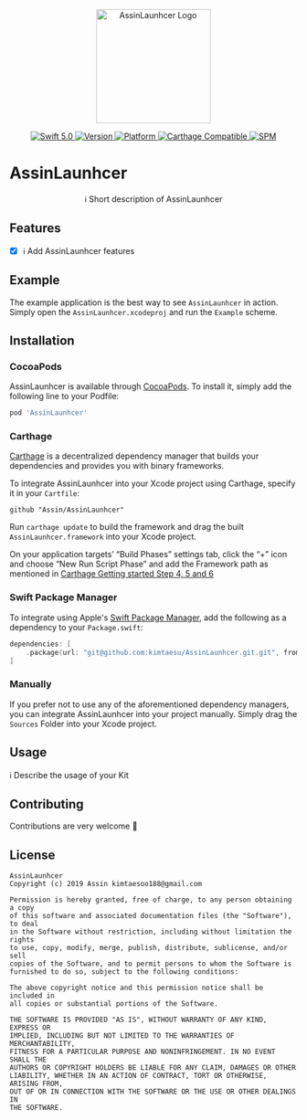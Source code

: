 <p align="center">
   <img width="200" src="https://raw.githubusercontent.com/SvenTiigi/SwiftKit/gh-pages/readMeAssets/SwiftKitLogo.png" alt="AssinLaunhcer Logo">
</p>

<p align="center">
   <a href="https://developer.apple.com/swift/">
      <img src="https://img.shields.io/badge/Swift-5.0-orange.svg?style=flat" alt="Swift 5.0">
   </a>
   <a href="http://cocoapods.org/pods/AssinLaunhcer">
      <img src="https://img.shields.io/cocoapods/v/AssinLaunhcer.svg?style=flat" alt="Version">
   </a>
   <a href="http://cocoapods.org/pods/AssinLaunhcer">
      <img src="https://img.shields.io/cocoapods/p/AssinLaunhcer.svg?style=flat" alt="Platform">
   </a>
   <a href="https://github.com/Carthage/Carthage">
      <img src="https://img.shields.io/badge/Carthage-compatible-4BC51D.svg?style=flat" alt="Carthage Compatible">
   </a>
   <a href="https://github.com/apple/swift-package-manager">
      <img src="https://img.shields.io/badge/Swift%20Package%20Manager-compatible-brightgreen.svg" alt="SPM">
   </a>
</p>

# AssinLaunhcer

<p align="center">
ℹ️ Short description of AssinLaunhcer
</p>

## Features

- [x] ℹ️ Add AssinLaunhcer features

## Example

The example application is the best way to see `AssinLaunhcer` in action. Simply open the `AssinLaunhcer.xcodeproj` and run the `Example` scheme.

## Installation

### CocoaPods

AssinLaunhcer is available through [CocoaPods](http://cocoapods.org). To install
it, simply add the following line to your Podfile:

```bash
pod 'AssinLaunhcer'
```

### Carthage

[Carthage](https://github.com/Carthage/Carthage) is a decentralized dependency manager that builds your dependencies and provides you with binary frameworks.

To integrate AssinLaunhcer into your Xcode project using Carthage, specify it in your `Cartfile`:

```ogdl
github "Assin/AssinLaunhcer"
```

Run `carthage update` to build the framework and drag the built `AssinLaunhcer.framework` into your Xcode project. 

On your application targets’ “Build Phases” settings tab, click the “+” icon and choose “New Run Script Phase” and add the Framework path as mentioned in [Carthage Getting started Step 4, 5 and 6](https://github.com/Carthage/Carthage/blob/master/README.md#if-youre-building-for-ios-tvos-or-watchos)

### Swift Package Manager

To integrate using Apple's [Swift Package Manager](https://swift.org/package-manager/), add the following as a dependency to your `Package.swift`:

```swift
dependencies: [
    .package(url: "git@github.com:kimtaesu/AssinLaunhcer.git.git", from: "1.0.0")
]
```

### Manually

If you prefer not to use any of the aforementioned dependency managers, you can integrate AssinLaunhcer into your project manually. Simply drag the `Sources` Folder into your Xcode project.

## Usage

ℹ️ Describe the usage of your Kit

## Contributing
Contributions are very welcome 🙌

## License

```
AssinLaunhcer
Copyright (c) 2019 Assin kimtaesoo188@gmail.com

Permission is hereby granted, free of charge, to any person obtaining a copy
of this software and associated documentation files (the "Software"), to deal
in the Software without restriction, including without limitation the rights
to use, copy, modify, merge, publish, distribute, sublicense, and/or sell
copies of the Software, and to permit persons to whom the Software is
furnished to do so, subject to the following conditions:

The above copyright notice and this permission notice shall be included in
all copies or substantial portions of the Software.

THE SOFTWARE IS PROVIDED "AS IS", WITHOUT WARRANTY OF ANY KIND, EXPRESS OR
IMPLIED, INCLUDING BUT NOT LIMITED TO THE WARRANTIES OF MERCHANTABILITY,
FITNESS FOR A PARTICULAR PURPOSE AND NONINFRINGEMENT. IN NO EVENT SHALL THE
AUTHORS OR COPYRIGHT HOLDERS BE LIABLE FOR ANY CLAIM, DAMAGES OR OTHER
LIABILITY, WHETHER IN AN ACTION OF CONTRACT, TORT OR OTHERWISE, ARISING FROM,
OUT OF OR IN CONNECTION WITH THE SOFTWARE OR THE USE OR OTHER DEALINGS IN
THE SOFTWARE.
```
